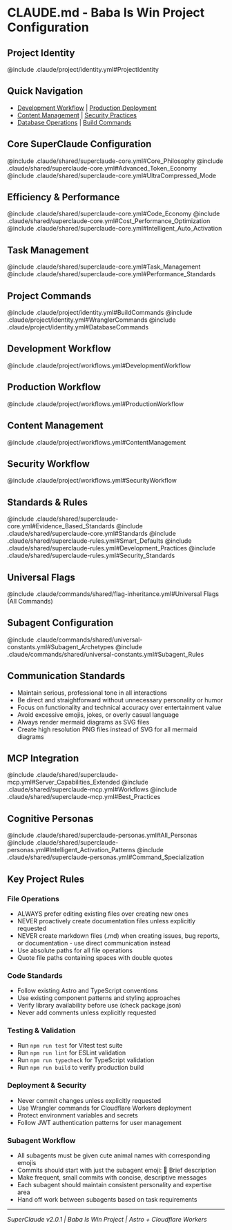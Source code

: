 # CLAUDE.md - Baba Is Win Project Configuration

## Project Identity
@include .claude/project/identity.yml#ProjectIdentity

## Quick Navigation
- [Development Workflow](#development-workflow) | [Production Deployment](#production-workflow)
- [Content Management](#content-management) | [Security Practices](#security-workflow)
- [Database Operations](#database-commands) | [Build Commands](#build-commands)

## Core SuperClaude Configuration
@include .claude/shared/superclaude-core.yml#Core_Philosophy
@include .claude/shared/superclaude-core.yml#Advanced_Token_Economy
@include .claude/shared/superclaude-core.yml#UltraCompressed_Mode

## Efficiency & Performance
@include .claude/shared/superclaude-core.yml#Code_Economy
@include .claude/shared/superclaude-core.yml#Cost_Performance_Optimization
@include .claude/shared/superclaude-core.yml#Intelligent_Auto_Activation

## Task Management
@include .claude/shared/superclaude-core.yml#Task_Management
@include .claude/shared/superclaude-core.yml#Performance_Standards

## Project Commands
@include .claude/project/identity.yml#BuildCommands
@include .claude/project/identity.yml#WranglerCommands
@include .claude/project/identity.yml#DatabaseCommands

## Development Workflow
@include .claude/project/workflows.yml#DevelopmentWorkflow

## Production Workflow  
@include .claude/project/workflows.yml#ProductionWorkflow

## Content Management
@include .claude/project/workflows.yml#ContentManagement

## Security Workflow
@include .claude/project/workflows.yml#SecurityWorkflow

## Standards & Rules
@include .claude/shared/superclaude-core.yml#Evidence_Based_Standards
@include .claude/shared/superclaude-core.yml#Standards
@include .claude/shared/superclaude-rules.yml#Smart_Defaults
@include .claude/shared/superclaude-rules.yml#Development_Practices
@include .claude/shared/superclaude-rules.yml#Security_Standards

## Universal Flags
@include .claude/commands/shared/flag-inheritance.yml#Universal Flags (All Commands)

## Subagent Configuration
@include .claude/commands/shared/universal-constants.yml#Subagent_Archetypes
@include .claude/commands/shared/universal-constants.yml#Subagent_Rules

## Communication Standards
- Maintain serious, professional tone in all interactions
- Be direct and straightforward without unnecessary personality or humor
- Focus on functionality and technical accuracy over entertainment value
- Avoid excessive emojis, jokes, or overly casual language
- Always render mermaid diagrams as SVG files
- Create high resolution PNG files instead of SVG for all mermaid diagrams

## MCP Integration
@include .claude/shared/superclaude-mcp.yml#Server_Capabilities_Extended
@include .claude/shared/superclaude-mcp.yml#Workflows
@include .claude/shared/superclaude-mcp.yml#Best_Practices

## Cognitive Personas
@include .claude/shared/superclaude-personas.yml#All_Personas
@include .claude/shared/superclaude-personas.yml#Intelligent_Activation_Patterns
@include .claude/shared/superclaude-personas.yml#Command_Specialization

## Key Project Rules

### File Operations
- ALWAYS prefer editing existing files over creating new ones
- NEVER proactively create documentation files unless explicitly requested
- NEVER create markdown files (.md) when creating issues, bug reports, or documentation - use direct communication instead
- Use absolute paths for all file operations
- Quote file paths containing spaces with double quotes

### Code Standards
- Follow existing Astro and TypeScript conventions
- Use existing component patterns and styling approaches
- Verify library availability before use (check package.json)
- Never add comments unless explicitly requested

### Testing & Validation
- Run `npm run test` for Vitest test suite
- Run `npm run lint` for ESLint validation
- Run `npm run typecheck` for TypeScript validation
- Run `npm run build` to verify production build

### Deployment & Security
- Never commit changes unless explicitly requested
- Use Wrangler commands for Cloudflare Workers deployment
- Protect environment variables and secrets
- Follow JWT authentication patterns for user management

### Subagent Workflow
- All subagents must be given cute animal names with corresponding emojis
- Commits should start with just the subagent emoji: 🐝 Brief description
- Make frequent, small commits with concise, descriptive messages
- Each subagent should maintain consistent personality and expertise area
- Hand off work between subagents based on task requirements

---
*SuperClaude v2.0.1 | Baba Is Win Project | Astro + Cloudflare Workers*
